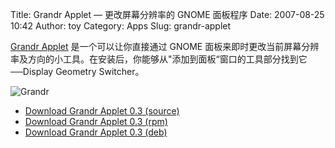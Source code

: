 Title: Grandr Applet — 更改屏幕分辨率的 GNOME 面板程序
Date: 2007-08-25 10:42
Author: toy
Category: Apps
Slug: grandr-applet

[Grandr Applet](http://dekorte.homeip.net/download/grandr-applet/)
是一个可以让你直接通过 GNOME
面板来即时更改当前屏幕分辨率及方向的小工具。在安装后，你能够从"添加到面板“窗口的工具部分找到它──Display
Geometry Switcher。

![Grandr](http://i.linuxtoy.org/i/2007/08/grandr.png)

- [Download Grandr Applet 0.3
(source)](http://dekorte.homeip.net/download/grandr-applet/grandr_applet-0.3.tar.gz)  
- [Download Grandr Applet 0.3
(rpm)](http://dekorte.homeip.net/yum/fedora/6/grandr_applet-0.3-1.i386.rpm)  
- [Download Grandr Applet 0.3
(deb)](http://www.getdeb.net/app.php?name=grandr-applet)
